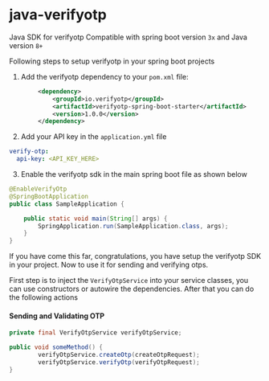 # java-verifyotp
Java SDK for verifyotp
Compatible with spring boot version `3x` and Java version `8+`

Following steps to setup verifyotp in your spring boot projects
1. Add the verifyotp dependency to your `pom.xml` file:
```xml
        <dependency>
            <groupId>io.verifyotp</groupId>
            <artifactId>verifyotp-spring-boot-starter</artifactId>
            <version>1.0.0</version>
        </dependency>
```

2. Add your API key in the `application.yml` file
```yaml
verify-otp:
  api-key: <API_KEY_HERE>
```

3. Enable the verifyotp sdk in the main spring boot file as shown below
```java
@EnableVerifyOtp
@SpringBootApplication
public class SampleApplication {

    public static void main(String[] args) {
        SpringApplication.run(SampleApplication.class, args);
    }
}
```

If you have come this far, congratulations, you have setup the verifyotp SDK in your project.
Now to use it for sending and verifying otps.

First step is to inject the `VerifyOtpService` into your service classes, you can use constructors or
autowire the dependencies. After that you can do the following actions

#### Sending and Validating OTP
```java
private final VerifyOtpService verifyOtpService;

public void someMethod() {
        verifyOtpService.createOtp(createOtpRequest);
        verifyOtpService.verifyOtp(verifyOtpRequest);
}
```